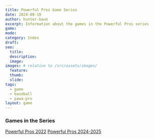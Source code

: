 ```yaml
---
title: Powerful Pros Game Series
date: 2024-08-10
author: hunter-baun
excerpt: Information about the games in the Powerful Pros series
game: 
mode: 
category: Index
draft: 
seo:
  title:
  description:
  image: 
images: # relative to /src/assets/images/
  feature:
  thumb: 
  slide:
tags:
  - game
  - baseball
  - pawa-pro
layout: game
---
```

### Games in the Series

[Powerful Pros 2022](<Powerful Pros 2022>)
[Powerful Pros 2024-2025](<Powerful Pros 2025>)